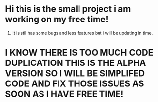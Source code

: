 # Hi this is the small project i am working on my free time! 
1. It is stil has some bugs and less features but i will be updating in time.
# I KNOW THERE IS TOO MUCH CODE DUPLICATION THIS IS THE ALPHA VERSION SO I WILL BE SIMPLIFED CODE AND FIX THOSE ISSUES AS SOON AS I HAVE FREE TIME!
